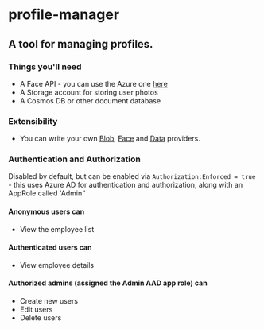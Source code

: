 # profile-manager

## A tool for managing profiles.

### Things you'll need
- A Face API - you can use the Azure one [here](https://azure.microsoft.com/en-us/services/cognitive-services/face/)
- A Storage account for storing user photos
- A Cosmos DB or other document database

### Extensibility
- You can write your own [Blob](https://github.com/jpda/profile-manager/blob/master/ProfileManager.AppService/IBlobProvider.cs), [Face](https://github.com/jpda/profile-manager/blob/master/ProfileManager.AppService/IFaceInfoProvider.cs) and [Data](https://github.com/jpda/profile-manager/blob/master/ProfileManager.AppService/IDocumentProvider.cs) providers.

### Authentication and Authorization
Disabled by default, but can be enabled via `Authorization:Enforced = true` - this uses Azure AD for authentication and authorization, along with an AppRole called 'Admin.'

#### Anonymous users can
- View the employee list

#### Authenticated users can
- View employee details

#### Authorized admins (assigned the Admin AAD app role) can
- Create new users
- Edit users
- Delete users